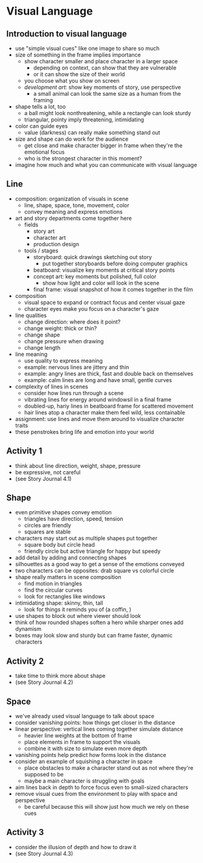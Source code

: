 # Visual Language

## Introduction to visual language
- use "simple visual cues" like one image to share so much
- size of something in the frame implies importance
  - show character smaller and place character in a larger space
    - depending on context, can show that they are vulnerable
    - or it can show the size of their world
  - you choose what you show on screen
  - _development art_: show key moments of story, use perspective
    - a small animal can look the same size as a human from the framing
- shape tells a lot, too
  - a ball might look nonthreatening, while a rectangle can look sturdy
  - triangular, pointy imply threatening, intimidating
- color can guide eyes
  - value (darkness) can really make something stand out
- size and shape can do work for the audience
  - get close and make character bigger in frame when they're the emotional focus
  - who is the strongest character in this moment?
- imagine how much and what you can communicate with visual language

## Line
- composition: organization of visuals in scene
  - line, shape, space, tone, movement, color
  - convey meaning and express emotions
- art and story departments come together here
  - fields
    - story art
    - character art
    - production design
  - tools / stages
    - storyboard: quick drawings sketching out story
      - put together storyboards before doing computer graphics
    - beatboard: visualize key moments at critical story points
    - concept art: key moments but polished, full color
      - show how light and color will look in the scene
    - final frame: visual snapshot of how it comes together in the film
- composition
  - visual space to expand or contract focus and center visual gaze
  - character eyes make you focus on a character's gaze
- line qualities
  - change direction: where does it point?
  - change weight: thick or thin?
  - change shape
  - change pressure when drawing
  - change length
- line meaning
  - use quality to express meaning
  - example: nervous lines are jittery and thin
  - example: angry lines are thick, fast and double back on themselves
  - example: calm lines are long and have small, gentle curves
- complexity of lines in scenes
  - consider how lines run through a scene
  - vibrating lines for energy around windowsil in a final frame
  - doubled-up, hariy lines in beatboard frame for scattered movement
  - hair lines atop a character make them feel wild, less containable
- assignment: use lines and move them around to visualize character traits
- these penstrokes bring life and emotion into your world

## Activity 1
- think about line direction, weight, shape, pressure
- be expressive, not careful
- (see Story Journal 4.1)

## Shape
- even primitive shapes convey emotion
  - triangles have direction, speed, tension
  - circles are friendly
  - squares are stable
- characters may start out as multiple shapes put together
  - square body but circle head
  - friendly circle but active triangle for happy but speedy
- add detail by adding and connecting shapes
- silhouettes as a good way to get a sense of the emotions conveyed
- two characters can be opposites: drab square vs colorful circle
- shape really matters in scene composition
  - find motion in triangles
  - find the circular curves
  - look for rectangles like windows
- intimidating shape: skinny, thin, tall
  - look for things it reminds you of (a coffin, )
- use shapes to block out where viewer should look
- think of how rounded shapes soften a hero while sharper ones add dynamism
- boxes may look slow and sturdy but can frame faster, dynamic characters

## Activity 2
- take time to think more about shape
- (see Story Journal 4.2)

## Space
- we've already used visual language to talk about space
- consider vanishing points: how things get closer in the distance
- linear perspective: vertical lines coming together simulate distance
  - heavier line weights at the bottom of frame
  - place elements in frame to support the visuals
  - combine it with size to simulate even more depth
- vanishing points help predict how forms look in the distance
- consider an example of squishing a character in space
  - place obstacles to make a character stand out as not where they're supposed to be
  - maybe a main character is struggling with goals
- aim lines back in depth to force focus even to small-sized characters
- remove visual cues from the environment to play with space and perspective
  - be careful because this will show just how much we rely on these cues

## Activity 3
- consider the illusion of depth and how to draw it
- (see Story Journal 4.3)
